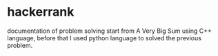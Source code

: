 # hackerrank
documentation of problem solving start from A Very Big Sum using C++ language, before that I used python language to solved the previous problem.
